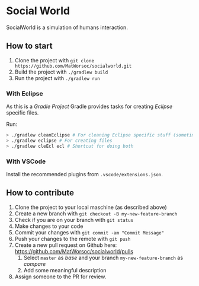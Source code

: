 # Social World

SocialWorld is a simulation of humans interaction.

## How to start

1. Clone the project with `git clone https://github.com/MatWorsoc/socialworld.git`
1. Build the project with `./gradlew build`
1. Run the project with `./gradlew run`

### With Eclipse

As this is a _Gradle Project_ Gradle provides tasks for creating _Eclipse_ specific files.

Run:
```bash
> ./gradlew cleanEclipse # For cleaning Eclipse specific stuff (sometime neseccary)
> ./gradlew eclipse # For creating files
> ./gradlew cleEcl ecl # Shortcut for doing both
```

### With VSCode

Install the recommended plugins from `.vscode/extensions.json`.

## How to contribute

1. Clone the project to your local maschine (as described above)
1. Create a new branch with `git checkout -B my-new-feature-branch`
1. Check if you are on your branch with `git status`
1. Make changes to your code
1. Commit your changes with `git commit -am "Commit Message"`
1. Push your changes to the remote with `git push`
1. Create a new pull request on Github here: <https://github.com/MatWorsoc/socialworld/pulls>
   1. Select `master` as _base_ and your branch `my-new-feature-branch` as _compare_
   1. Add some meaningful description
1. Assign someone to the PR for review.